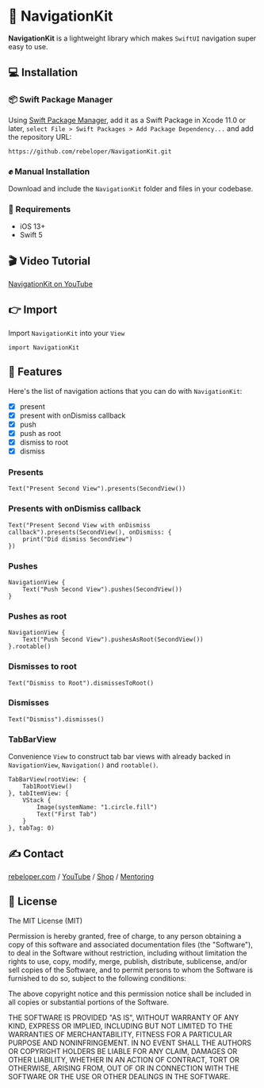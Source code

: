 # 🧭 NavigationKit

**NavigationKit** is a lightweight library which makes `SwiftUI` navigation super easy to use.

## 💻 Installation
### 📦 Swift Package Manager
Using <a href="https://swift.org/package-manager/" rel="nofollow">Swift Package Manager</a>, add it as a Swift Package in Xcode 11.0 or later, `select File > Swift Packages > Add Package Dependency...` and add the repository URL:
```
https://github.com/rebeloper/NavigationKit.git
```
### ✊ Manual Installation
Download and include the `NavigationKit` folder and files in your codebase.

### 📲 Requirements
- iOS 13+
- Swift 5

## 🎬 Video Tutorial

<p><a href="https://www.youtube.com/watch?v=FPvH3--Q3ys&list=PL_csAAO9PQ8Yj7ZU7n2IJjIsqcFaLcvJN&index=4">NavigationKit on YouTube</a></p>

## 👉 Import

Import `NavigationKit` into your `View`

```
import NavigationKit
```

## 🧳 Features

Here's the list of navigation actions  that you can do with `NavigationKit`:
- [X] present
- [X] present with onDismiss callback
- [X] push
- [X] push as root
- [X] dismiss to root
- [X] dismiss

### Presents

```
Text("Present Second View").presents(SecondView())
```

### Presents with onDismiss callback

```
Text("Present Second View with onDismiss callback").presents(SecondView(), onDismiss: {
    print("Did dismiss SecondView")
})
```

### Pushes

```
NavigationView {
    Text("Push Second View").pushes(SecondView())
}
```

### Pushes as root

```
NavigationView {
    Text("Push Second View").pushesAsRoot(SecondView())
}.rootable()
```

### Dismisses to root

```
Text("Dismiss to Root").dismissesToRoot()
```

### Dismisses

```
Text("Dismiss").dismisses()
```

### TabBarView

Convenience `View` to construct tab bar views with already backed in `NavigationView`, `Navigation()` and `rootable()`.

```
TabBarView(rootView: {
    Tab1RootView()
}, tabItemView: {
    VStack {
        Image(systemName: "1.circle.fill")
        Text("First Tab")
    }
}, tabTag: 0)
```

## ✍️ Contact

<a href="https://rebeloper.com/">rebeloper.com</a> / 
<a href="https://www.youtube.com/rebeloper/">YouTube</a> / 
<a href="https://store.rebeloper.com/">Shop</a> / 
<a href="https://rebeloper.com/mentoring">Mentoring</a>

## 📃 License

The MIT License (MIT)

Permission is hereby granted, free of charge, to any person obtaining a copy of this software and associated documentation files (the "Software"), to deal in the Software without restriction, including without limitation the rights to use, copy, modify, merge, publish, distribute, sublicense, and/or sell copies of the Software, and to permit persons to whom the Software is furnished to do so, subject to the following conditions:

The above copyright notice and this permission notice shall be included in all copies or substantial portions of the Software.

THE SOFTWARE IS PROVIDED "AS IS", WITHOUT WARRANTY OF ANY KIND, EXPRESS OR IMPLIED, INCLUDING BUT NOT LIMITED TO THE WARRANTIES OF MERCHANTABILITY, FITNESS FOR A PARTICULAR PURPOSE AND NONINFRINGEMENT. IN NO EVENT SHALL THE AUTHORS OR COPYRIGHT HOLDERS BE LIABLE FOR ANY CLAIM, DAMAGES OR OTHER LIABILITY, WHETHER IN AN ACTION OF CONTRACT, TORT OR OTHERWISE, ARISING FROM, OUT OF OR IN CONNECTION WITH THE SOFTWARE OR THE USE OR OTHER DEALINGS IN THE SOFTWARE.


